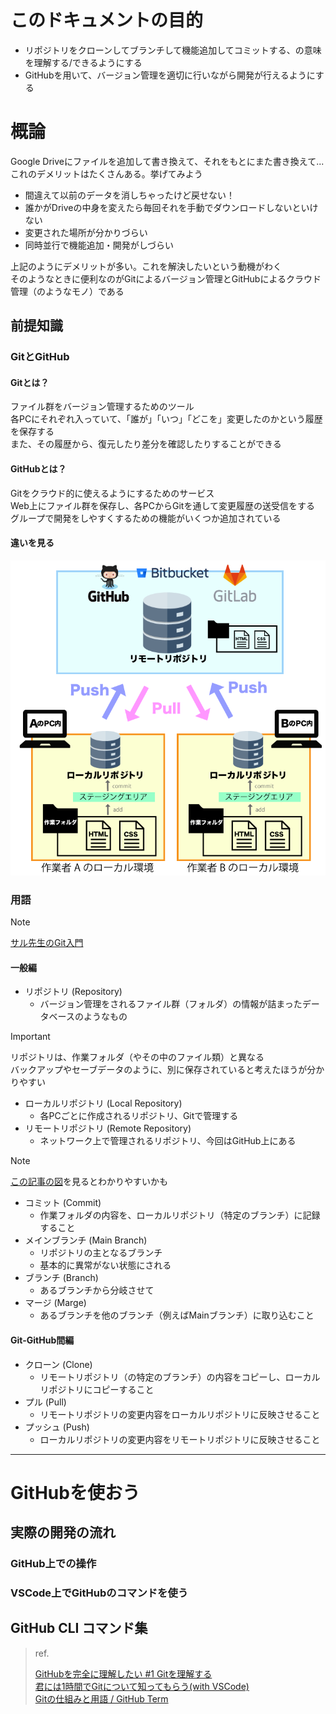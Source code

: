 
# このドキュメントの目的

- リポジトリをクローンしてブランチして機能追加してコミットする、の意味を理解する/できるようにする
- GitHubを用いて、バージョン管理を適切に行いながら開発が行えるようにする

# 概論

Google Driveにファイルを追加して書き換えて、それをもとにまた書き換えて...  
これのデメリットはたくさんある。挙げてみよう

- 間違えて以前のデータを消しちゃったけど戻せない！
- 誰かがDriveの中身を変えたら毎回それを手動でダウンロードしないといけない
- 変更された場所が分かりづらい
- 同時並行で機能追加・開発がしづらい

上記のようにデメリットが多い。これを解決したいという動機がわく  
そのようなときに便利なのがGitによるバージョン管理とGitHubによるクラウド管理（のようなモノ）である

## 前提知識

### GitとGitHub

#### Gitとは？

ファイル群をバージョン管理するためのツール  
各PCにそれぞれ入っていて、「誰が」「いつ」「どこを」変更したのかという履歴を保存する  
また、その履歴から、復元したり差分を確認したりすることができる  

#### GitHubとは？

Gitをクラウド的に使えるようにするためのサービス  
Web上にファイル群を保存し、各PCからGitを通して変更履歴の送受信をする  
グループで開発をしやすくするための機能がいくつか追加されている  

#### 違いを見る

![Git and GitHub](images/git.png)

### 用語

> [!NOTE]
> [サル先生のGit入門](https://backlog.com/ja/git-tutorial/)

#### 一般編

- リポジトリ (Repository)
  - バージョン管理をされるファイル群（フォルダ）の情報が詰まったデータベースのようなもの

> [!IMPORTANT]
> リポジトリは、作業フォルダ（やその中のファイル類）と異なる  
> バックアップやセーブデータのように、別に保存されていると考えたほうが分かりやすい

- ローカルリポジトリ (Local Repository)
  - 各PCごとに作成されるリポジトリ、Gitで管理する
- リモートリポジトリ (Remote Repository)
  - ネットワーク上で管理されるリポジトリ、今回はGitHub上にある

> [!NOTE]
> [この記事の図](https://qiita.com/Coa3/items/d0a43b22a130f74a2685#2-git%E3%82%92%E7%90%86%E8%A7%A3%E3%81%99%E3%82%8B)を見るとわかりやすいかも

- コミット (Commit)
  - 作業フォルダの内容を、ローカルリポジトリ（特定のブランチ）に記録すること
- メインブランチ (Main Branch)
  - リポジトリの主となるブランチ
  - 基本的に異常がない状態にされる
- ブランチ (Branch)
  - あるブランチから分岐させて
- マージ (Marge)
  - あるブランチを他のブランチ（例えばMainブランチ）に取り込むこと

#### Git-GitHub間編

- クローン (Clone)
  - リモートリポジトリ（の特定のブランチ）の内容をコピーし、ローカルリポジトリにコピーすること
- プル (Pull)
  - リモートリポジトリの変更内容をローカルリポジトリに反映させること
- プッシュ (Push)
  - ローカルリポジトリの変更内容をリモートリポジトリに反映させること

---

# GitHubを使おう

## 実際の開発の流れ

### GitHub上での操作

### VSCode上でGitHubのコマンドを使う

## GitHub CLI コマンド集

> ref.
>
> [GitHubを完全に理解したい #1 Gitを理解する](https://qiita.com/Coa3/items/d0a43b22a130f74a2685)  
> [君には1時間でGitについて知ってもらう(with VSCode)](https://qiita.com/jesus_isao/items/63557eba36819faa4ad9)  
> [Gitの仕組みと用語 / GitHub Term](https://speakerdeck.com/kaityo256/github-term)  
